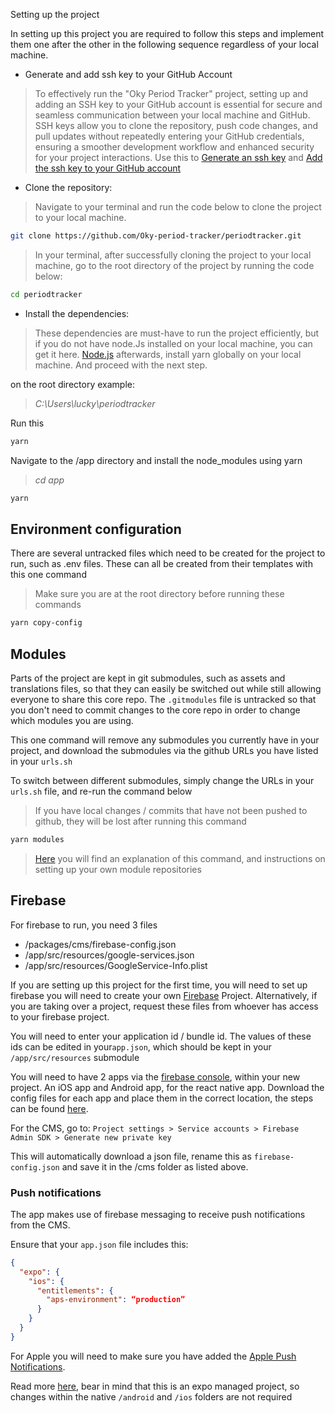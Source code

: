 Setting up the project

In setting up this project you are required to follow this steps and implement them one after the other in the following sequence regardless of your local machine.

- Generate and add ssh key to your GitHub Account

> To effectively run the "Oky Period Tracker" project, setting up and adding an SSH key to your GitHub account is essential for secure and seamless communication between your local machine and GitHub. SSH keys allow you to clone the repository, push code changes, and pull updates without repeatedly entering your GitHub credentials, ensuring a smoother development workflow and enhanced security for your project interactions.
> Use this to [Generate an ssh key](https://docs.github.com/en/authentication/connecting-to-github-with-ssh/generating-a-new-ssh-key-and-adding-it-to-the-ssh-agent) and [Add the ssh key to your GitHub account](https://docs.github.com/en/enterprise-cloud@latest/authentication/connecting-to-github-with-ssh/adding-a-new-ssh-key-to-your-github-account)

- Clone the repository:

> Navigate to your terminal and run the code below to clone the project to your local machine.

```bash
git clone https://github.com/Oky-period-tracker/periodtracker.git
```

> In your terminal, after successfully cloning the project to your local machine, go to the root directory of the project by running the code below:

```bash
cd periodtracker
```

- Install the dependencies:

> These dependencies are must-have to run the project efficiently, but if you do not have node.Js installed on your local machine, you can get it here. [Node.js](https://nodejs.org/en) afterwards, install yarn globally on your local machine. And proceed with the next step.

on the root directory
example:

> _C:\Users\lucky\periodtracker_

Run this

```bash
yarn
```

Navigate to the /app directory and install the node_modules using yarn

> _cd app_

```bash
yarn
```

## Environment configuration

There are several untracked files which need to be created for the project to run, such as .env files. These can all be created from their templates with this one command

> Make sure you are at the root directory before running these commands

```bash
yarn copy-config
```

## Modules

Parts of the project are kept in git submodules, such as assets and translations files, so that they can easily be switched out while still allowing everyone to share this core repo. The `.gitmodules` file is untracked so that you don't need to commit changes to the core repo in order to change which modules you are using.

This one command will remove any submodules you currently have in your project, and download the submodules via the github URLs you have listed in your `urls.sh`

To switch between different submodules, simply change the URLs in your `urls.sh` file, and re-run the command below

> If you have local changes / commits that have not been pushed to github, they will be lost after running this command

```bash
yarn modules
```

> [Here](./modules.md) you will find an explanation of this command, and instructions on setting up your own module repositories

## Firebase

For firebase to run, you need 3 files

- /packages/cms/firebase-config.json
- /app/src/resources/google-services.json
- /app/src/resources/GoogleService-Info.plist

If you are setting up this project for the first time, you will need to set up firebase you will need to create your own [Firebase](https://learn.buildfire.com/en/articles/2060582-how-to-set-up-your-firebase-certificates-for-ios-and-android) Project. Alternatively, if you are taking over a project, request these files from whoever has access to your firebase project.

You will need to enter your application id / bundle id. The values of these ids can be edited in your`app.json`, which should be kept in your `/app/src/resources` submodule

You will need to have 2 apps via the [firebase console](https://console.firebase.google.com/), within your new project. An iOS app and Android app, for the react native app. Download the config files for each app and place them in the correct location, the steps can be found [here](https://learn.buildfire.com/en/articles/2060582-how-to-set-up-your-firebase-certificates-for-ios-and-android).

For the CMS, go to:
`Project settings > Service accounts > Firebase Admin SDK > Generate new private key`

This will automatically download a json file, rename this as `firebase-config.json` and save it in the /cms folder as listed above.

### Push notifications

The app makes use of firebase messaging to receive push notifications from the CMS.

Ensure that your `app.json` file includes this:

```json
{
  "expo": {
    "ios": {
      "entitlements": {
        "aps-environment": “production”
      }
    }
  }
}
```

For Apple you will need to make sure you have added the [Apple Push Notifications](https://learn.buildfire.com/en/articles/5760994-how-to-set-up-your-apple-push-notification-key-for-your-ios-firebase-certificate).

Read more [here](https://rnfirebase.io/messaging/usage), bear in mind that this is an expo managed project, so changes within the native `/android` and `/ios` folders are not required
